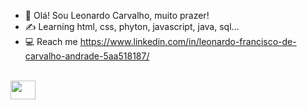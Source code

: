 - 👋 Olá! Sou Leonardo Carvalho, muito prazer!
- ✍️ Learning html, css, phyton, javascript, java, sql...
- 💻 Reach me https://www.linkedin.com/in/leonardo-francisco-de-carvalho-andrade-5aa518187/


<div style="display: inline_block"><br>
  <img align="center" height="30" width="40" src="file:///C:/Users/leona/OneDrive/%C3%81rea%20de%20Trabalho/devicon-master/devicon-master/icons/javascript/javascript-original.svg"
  

 </div>
